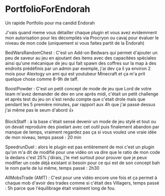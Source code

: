 # PortfolioForEndorah
Un rapide Portfolio pour ma candid Endorah 

J'vais quand meme vous détailler chaque plugin et vous avez evidemment mon autorisation pour les décompilés via Procryon ou cavaj pour évaluer le niveau de mon code (uniquement si vous faites partit de la Endorah)

BedWarsRandomChest : C'est un Add-on Bedwars qui permet d'ajouter un peu de saveur au jeu en ajoutant des items avec des capacitées spéciales ainsi qu'une mécanique de jeu qui fait spawn des coffres sur la map à des endroits prédéfinis par un admin par exemple, j'ai dev ça il ya environ 2 mois pour Alextogy un ami qui est youtubeur Minecraft et ça m'a prit quelque chose comme 8-9h de taff.

BoostPowder : C'est un petit concept de mode de jeu que Lord de votre team m'avez demander de dev en une après midi, c'était un petit challenge et après test du jeu on s'est rendu compte que c'etait drole mais que pendant les 5 première minutes, par rapport aux 4h que j'ai passé dessus j'ai même pas le seum d'abord 👍

BlockStaff : à la base c'était sensé devenir un mode de jeu stylé et tout ou on devait reproduire des pixelart avec cet outil puis finalement abandon par manque de temps, vraiment regardez pas ça si vous voulez une vraie idée de mon niveau, temps passé : 20 min

SpeedrunDuel : alors le plugin est pas entièrement de moi c'est un plugin qu'on m'a dit de modifié pour une vidéo on va dire que le ratio de mon code la dedans c'est 25% j'dirais, j'le met surtout pour prouver que je peux modifier un code déjà existant si besoin pour ce qui est de son concept bah le nom parle de lui même, temps passé : 2h30

AllMobsTrade (AMT) : C'est pour une vidéo encore une fois et ça permet à chaque mob d'avoir des trades comme si c'était des Villagers, temps passé : 5h parce que l'équilibrage était vraiment long de fou.


